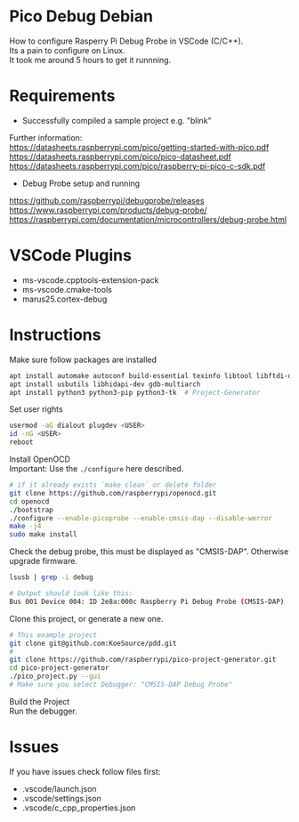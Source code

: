 # Pico Debug Debian

How to configure Rasperry Pi Debug Probe in VSCode (C/C++).  
Its a pain to configure on Linux.  
It took me around 5 hours to get it runnning.  

# Requirements

- Successfully compiled a sample project e.g. "blink"

Further information:  
https://datasheets.raspberrypi.com/pico/getting-started-with-pico.pdf  
https://datasheets.raspberrypi.com/pico/pico-datasheet.pdf  
https://datasheets.raspberrypi.com/pico/raspberry-pi-pico-c-sdk.pdf  

- Debug Probe setup and running

https://github.com/raspberrypi/debugprobe/releases  
https://www.raspberrypi.com/products/debug-probe/  
https://raspberrypi.com/documentation/microcontrollers/debug-probe.html  


# VSCode Plugins

- ms-vscode.cpptools-extension-pack
- ms-vscode.cmake-tools
- marus25.cortex-debug

# Instructions

Make sure follow packages are installed
```bash
apt install automake autoconf build-essential texinfo libtool libftdi-dev libusb-1.0-0-dev
apt install usbutils libhidapi-dev gdb-multiarch
apt install python3 python3-pip python3-tk  # Project-Generator
```

Set user rights
```bash
usermod -aG dialout plugdev <USER>
id -nG <USER>
reboot
```

Install OpenOCD  
Important: Use the `./configure` here described.
```bash
# if it already exists `make clean` or delete folder
git clone https://github.com/raspberrypi/openocd.git
cd openocd
./bootstrap
./configure --enable-picoprobe --enable-cmsis-dap --disable-werror
make -j4
sudo make install
```

Check the debug probe, this must be displayed as "CMSIS-DAP". Otherwise upgrade firmware.
```bash
lsusb | grep -i debug

# Output should look like this:
Bus 001 Device 004: ID 2e8a:000c Raspberry Pi Debug Probe (CMSIS-DAP)
```


Clone this project, or generate a new one.
```bash
# This example project
git clone git@github.com:KoeSource/pdd.git
# 
git clone https://github.com/raspberrypi/pico-project-generator.git
cd pico-project-generator
./pico_project.py --gui
# Make sure you select Debugger: "CMSIS-DAP Debug Probe"
```

Build the Project  
Run the debugger.  

# Issues

If you have issues check follow files first:  
- .vscode/launch.json
- .vscode/settings.json
- .vscode/c_cpp_properties.json

